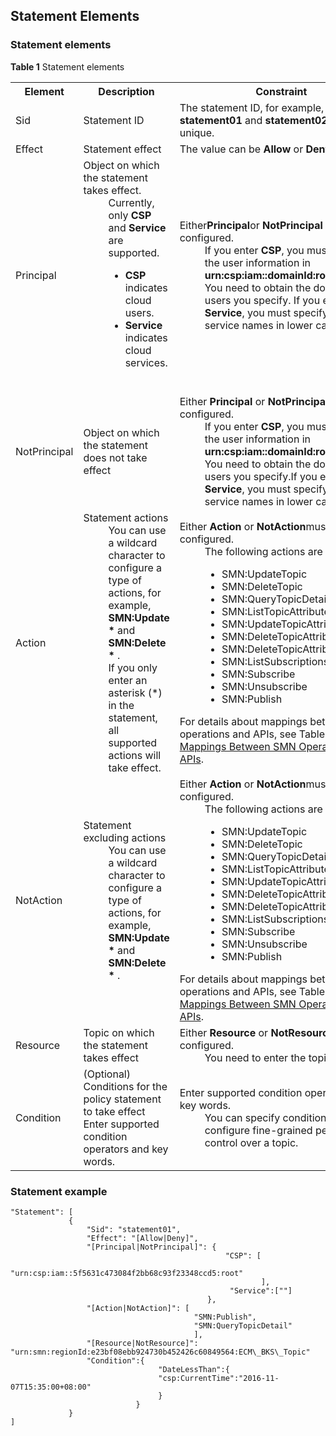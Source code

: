 ## Statement Elements

### Statement elements

**Table 1** Statement elements
	<table>
    <tr>
       <th>Element</th>
       <th>Description</th> 
	   <th>Constraint</th>
     </tr>
     <tr>
         <td>Sid</td>
         <td>Statement ID</td>
		 <td>The statement ID, for example, <b>statement01</b> and <b>statement02</b>, must be unique. </td>
     </tr>
     <tr>
         <td>Effect</td>
         <td>Statement effect</td>
		 <td>The value can be <b>Allow</b> or  <b>Deny</b>.</td>
     </tr>
     <tr>
         <td>Principal</td>
         <td>Object on which the statement takes effect.
			<dd>Currently, only <b>CSP</b> and <b>Service</b> are supported.                                                                                                                                                                                   
			<ul><li><b>CSP</b> indicates cloud users.</li>
			<li><b>Service</b> indicates cloud services.</li></ul></dd>    
			</td>
		 <td>Either<b>Principal</b>or <b>NotPrincipal</b> must be configured.<dd>If you enter <b>CSP</b>, you must specify the user information in <b>urn:csp:iam::domainId:root</b>format. You need to obtain the domain IDs of users you specify.                                                                                                                                         If you enter <b>Service</b>, you must specify the cloud service names in lower case. </dd></td>
     </tr>
	<tr>
         <td>NotPrincipal</td>
         <td>Object on which the statement does not take effect  </td>
		 <td>Either <b>Principal</b> or <b>NotPrincipal</b>must be configured.
			<dd>If you enter <b>CSP</b>, you must specify the user information in <b>urn:csp:iam::domainId:root</b> format. You need to obtain the domain IDs of users you specify.If you enter <b>Service</b>, you must specify the cloud service names in lower case. </dd>
		</td>
     </tr>
	<tr>
         <td>Action</td>
         <td>Statement actions
				<dd>You can use a wildcard character to configure a type of actions, for example, <b>SMN:Update * </b> and <b>SMN:Delete * </b>. </dd>                                                                                                                                <dd>If you only enter an asterisk (*) in the statement, all supported actions will take effect.</dd></td>
		 <td>Either <b>Action</b> or <b>NotAction</b>must be configured.</dd>
				<dd>The following actions are supported: 
				<ul>
				<li>SMN:UpdateTopic </li>                                                                                                                                                                                                            <li>SMN:DeleteTopic </li>
				<li>SMN:QueryTopicDetail </li>
				<li>SMN:ListTopicAttributes </li>
				<li>SMN:UpdateTopicAttribute  </li>
				<li>SMN:DeleteTopicAttributes </li>
				<li>SMN:DeleteTopicAttributeByName </li>
				<li>SMN:ListSubscriptionsByTopic </li>
				<li>SMN:Subscribe </li>
				<li>SMN:Unsubscribe  </li>
				<li>SMN:Publish </li>
				</ul></dd>
				For details about mappings between the operations and APIs, see Table 1 in section <a href="Mappings Between SMN Operations and APIs.md">Mappings Between SMN Operations and APIs</a>. 
		</td>
		<tr>
         <td>NotAction</td>
         <td>Statement excluding actions
				<dd>You can use a wildcard character to configure a type of actions, for example, <b>SMN:Update * </b> and <b>SMN:Delete * </b>.                                                                         </dd></td>
		 <td>Either <b>Action</b> or <b>NotAction</b>must be configured.
				<dd>The following actions are supported: 
				<ul>
				<li>SMN:UpdateTopic </li>                                                                                                                                                                                                            <li>SMN:DeleteTopic </li>
				<li>SMN:QueryTopicDetail </li>
				<li>SMN:ListTopicAttributes </li>
				<li>SMN:UpdateTopicAttribute  </li>
				<li>SMN:DeleteTopicAttributes </li>
				<li>SMN:DeleteTopicAttributeByName </li>
				<li>SMN:ListSubscriptionsByTopic </li>
				<li>SMN:Subscribe </li>
				<li>SMN:Unsubscribe  </li>
				<li>SMN:Publish </li>
				</ul></dd>
				For details about mappings between the operations and APIs, see Table 1 in section <a href="Mappings Between SMN Operations and APIs.md">Mappings Between SMN Operations and APIs</a>. 
		</td>
     </tr>
		<tr>
         <td>Resource</td>
         <td>Topic on which the statement takes effect   </td>
		 <td>Either <b>Resource</b> or <b>NotResource</b>must be configured.
			<dd>You need to enter the topic URN. </dd></td>
     </tr>
	</tr>
		<tr>
         <td>Condition  </td>
         <td>(Optional) Conditions for the policy statement to take effect                                                        Enter supported condition operators and key words. </td>
		 <td>Enter supported condition operators and key words.
			<dd>You can specify conditions to configure fine-grained permission control over a topic. </dd></td>
     </tr>
     </table>  

### Statement example

    "Statement": [
			     {
				     "Sid": "statement01",
				     "Effect": "[Allow|Deny]",
				     "[Principal|NotPrincipal]": {
				     								"CSP": [
				     											"urn:csp:iam::5f5631c473084f2bb68c93f23348ccd5:root"
				     										],
					    							 "Service":[""]
					     						},
				     "[Action|NotAction]": [
										     "SMN:Publish",
										     "SMN:QueryTopicDetail"
										     ],
				     "[Resource|NotResource]": "urn:smn:regionId:e23bf08ebb924730b452426c60849564:ECM\_BKS\_Topic"
				     "Condition":{
								     "DateLessThan":{
								     "csp:CurrentTime":"2016-11-07T15:35:00+08:00"
								     }
				     			}
			     }
    ]
